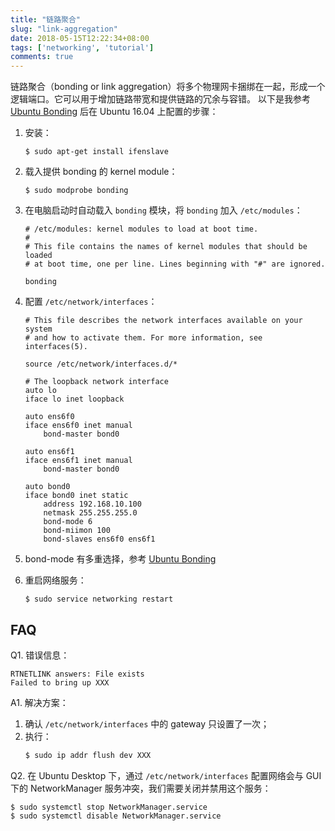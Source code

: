 ```yaml
---
title: "链路聚合"
slug: "link-aggregation"
date: 2018-05-15T12:22:34+08:00
tags: ['networking', 'tutorial']
comments: true
---
```


链路聚合（bonding or link aggregation）将多个物理网卡捆绑在一起，形成一个逻辑端口。它可以用于增加链路带宽和提供链路的冗余与容错。
以下是我参考 [Ubuntu Bonding](https://help.ubuntu.com/community/UbuntuBonding) 后在 Ubuntu 16.04 上配置的步骤：

1. 安装：
    ```
    $ sudo apt-get install ifenslave
    ```

2. 载入提供 bonding 的 kernel module：
    ```
    $ sudo modprobe bonding
    ```

3. 在电脑启动时自动载入 `bonding` 模块，将 `bonding` 加入 `/etc/modules`：
    ```
    # /etc/modules: kernel modules to load at boot time.
    #
    # This file contains the names of kernel modules that should be loaded
    # at boot time, one per line. Lines beginning with "#" are ignored.

    bonding
    ```

4. 配置 `/etc/network/interfaces`：
    ```
    # This file describes the network interfaces available on your system
    # and how to activate them. For more information, see interfaces(5).

    source /etc/network/interfaces.d/*

    # The loopback network interface
    auto lo
    iface lo inet loopback

    auto ens6f0
    iface ens6f0 inet manual
        bond-master bond0

    auto ens6f1
    iface ens6f1 inet manual
        bond-master bond0

    auto bond0
    iface bond0 inet static
        address 192.168.10.100
        netmask 255.255.255.0
        bond-mode 6
        bond-miimon 100
        bond-slaves ens6f0 ens6f1
    ```

5. bond-mode 有多重选择，参考 [Ubuntu Bonding](https://help.ubuntu.com/community/UbuntuBonding)

6. 重启网络服务：
    ```
    $ sudo service networking restart
    ```

## FAQ

Q1. 错误信息：
```
RTNETLINK answers: File exists
Failed to bring up XXX
```

A1. 解决方案：

1. 确认 `/etc/network/interfaces` 中的 gateway 只设置了一次；
2. 执行：
    ```bash
    $ sudo ip addr flush dev XXX
    ```

Q2. 在 Ubuntu Desktop 下，通过 `/etc/network/interfaces` 配置网络会与 GUI 下的 NetworkManager 服务冲突，我们需要关闭并禁用这个服务：
```
$ sudo systemctl stop NetworkManager.service
$ sudo systemctl disable NetworkManager.service
```
